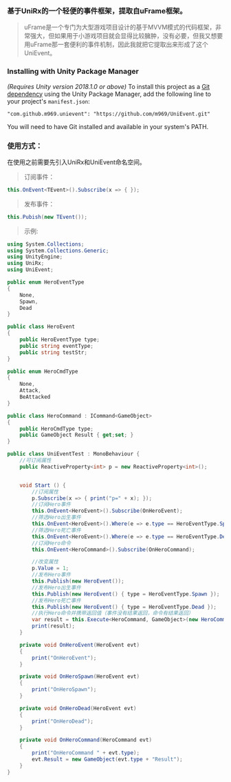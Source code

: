 ### 基于UniRx的一个轻便的事件框架，提取自uFrame框架。

>uFrame是一个专门为大型游戏项目设计的基于MVVM模式的代码框架，非常强大，但如果用于小游戏项目就会显得比较臃肿，没有必要，但我又想要用uFrame那一套便利的事件机制，因此我就把它提取出来形成了这个UniEvent。

### Installing with Unity Package Manager
*(Requires Unity version 2018.1.0  or above)*
To install this project as a [Git dependency](https://docs.unity3d.com/Manual/upm-git.html) using the Unity Package Manager,
add the following line to your project's `manifest.json`:
```
"com.github.m969.unievent": "https://github.com/m969/UniEvent.git"
```
You will need to have Git installed and available in your system's PATH.

### 使用方式：
在使用之前需要先引入UniRx和UniEvent命名空间。

>订阅事件：
```c#
this.OnEvent<TEvent>().Subscribe(x => { });
```
>发布事件：
```c#
this.Pubish(new TEvent());
```

>示例:
```c#
using System.Collections;
using System.Collections.Generic;
using UnityEngine;
using UniRx;
using UniEvent;

public enum HeroEventType
{
    None,
    Spawn,
    Dead
}

public class HeroEvent
{
    public HeroEventType type;
    public string eventType;
    public string testStr;
}

public enum HeroCmdType
{
    None,
    Attack,
    BeAttacked
}

public class HeroCommand : ICommand<GameObject>
{
    public HeroCmdType type;
    public GameObject Result { get;set; }
}

public class UniEventTest : MonoBehaviour {
    //可订阅属性
    public ReactiveProperty<int> p = new ReactiveProperty<int>();


	void Start () {
        //订阅属性
        p.Subscribe(x => { print("p=" + x); });
        //订阅Hero事件
        this.OnEvent<HeroEvent>().Subscribe(OnHeroEvent);
        //筛选Hero出生事件
        this.OnEvent<HeroEvent>().Where(e => e.type == HeroEventType.Spawn).Subscribe(OnHeroSpawn);
        //筛选Hero死亡事件
        this.OnEvent<HeroEvent>().Where(e => e.type == HeroEventType.Dead).Subscribe(OnHeroDead);
        //订阅Hero命令
        this.OnEvent<HeroCommand>().Subscribe(OnHeroCommand);

        //改变属性
        p.Value = 1;
        //发布Hero事件
        this.Publish(new HeroEvent());
        //发布Hero出生事件
        this.Publish(new HeroEvent() { type = HeroEventType.Spawn });
        //发布Hero死亡事件
        this.Publish(new HeroEvent() { type = HeroEventType.Dead });
        //执行Hero命令并携带返回值（事件没有结果返回，命令有结果返回）
        var result = this.Execute<HeroCommand, GameObject>(new HeroCommand() { type = HeroCmdType.Attack });
        print(result);
    }

    private void OnHeroEvent(HeroEvent evt)
    {
        print("OnHeroEvent");
    }

    private void OnHeroSpawn(HeroEvent evt)
    {
        print("OnHeroSpawn");
    }

    private void OnHeroDead(HeroEvent evt)
    {
        print("OnHeroDead");
    }

    private void OnHeroCommand(HeroCommand evt)
    {
        print("OnHeroCommand " + evt.type);
        evt.Result = new GameObject(evt.type + "Result");
    }
}

```
